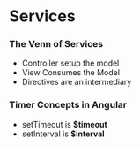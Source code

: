 # Services

### The Venn of Services

- Controller setup the model
- View Consumes the Model
- Directives are an intermediary

### Timer Concepts in Angular

- setTimeout is **$timeout**
- setInterval is **$interval**